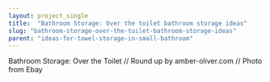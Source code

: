 ```yaml
---
layout: project_single
title:  "Bathroom Storage: Over the toilet bathroom storage ideas"
slug: "bathroom-storage-over-the-toilet-bathroom-storage-ideas"
parent: "ideas-for-towel-storage-in-small-bathroom"
---
```

Bathroom Storage: Over the Toilet // Round up by amber-oliver.com // Photo from Ebay